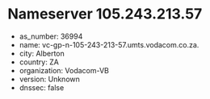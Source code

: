 # Nameserver 105.243.213.57

* as_number: 36994
* name: vc-gp-n-105-243-213-57.umts.vodacom.co.za.
* city: Alberton
* country: ZA
* organization: Vodacom-VB
* version: Unknown
* dnssec: false

